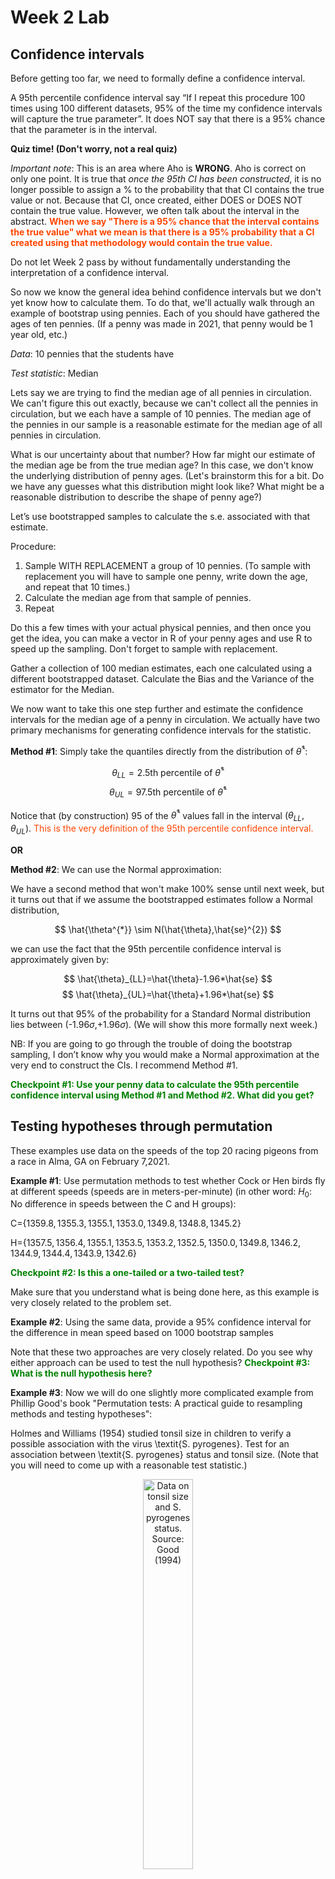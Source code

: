 Week 2 Lab
=============

Confidence intervals
-----------------------

Before getting too far, we need to formally define a confidence interval. 

A 95th percentile confidence interval say “If I repeat this procedure 100 times using 100 different datasets, 95% of the time my confidence intervals will capture the true parameter”. It does NOT say that there is a 95% chance that the parameter is in the interval.

**Quiz time! (Don't worry, not a real quiz)**

*Important note*: This is an area where Aho is **WRONG**. Aho is correct on only one point. It is true that *once the 95th CI has been constructed*, it is no longer possible to assign a $\%$ to the probability that that CI contains the true value or not. Because that CI, once created, either DOES or DOES NOT contain the true value. However, we often talk about the interval in the abstract. **<span style="color: orangered;">When we say "There is a 95$\%$ chance that the interval contains the true value" what we mean is that there is a 95$\%$ probability that a CI created using that methodology would contain the true value.</span>**

Do not let Week 2 pass by without fundamentally understanding the interpretation of a confidence interval. 

So now we know the general idea behind confidence intervals but we don't yet know how to calculate them. To do that, we'll actually walk through an example of bootstrap using pennies. Each of you should have gathered the ages of ten pennies. (If a penny was made in 2021, that penny would be 1 year old, etc.)

*Data*: 10 pennies that the students have

*Test statistic*: Median

Lets say we are trying to find the median age of all pennies in circulation. We can't figure this out exactly, because we can't collect all the pennies in circulation, but we each have a sample of 10 pennies. The median age of the pennies in our sample is a reasonable estimate for the median age of all pennies in circulation. 

What is our uncertainty about that number? How far might our estimate of the median age be from the true median age? In this case, we don't know the underlying distribution of penny ages. (Let's brainstorm this for a bit. Do we have any guesses what this distribution might look like? What might be a reasonable distribution to describe the shape of penny age?) 

Let’s use bootstrapped samples to calculate the s.e. associated with that estimate.

Procedure: 
1. Sample WITH REPLACEMENT a group of 10 pennies. (To sample with replacement you will have to sample one penny, write down the age, and repeat that 10 times.)
2. Calculate the median age from that sample of pennies.
3. Repeat

Do this a few times with your actual physical pennies, and then once you get the idea, you can make a vector in R of your penny ages and use R to speed up the sampling. Don't forget to sample with replacement.

Gather a collection of 100 median estimates, each one calculated using a different bootstrapped dataset. Calculate the Bias and the Variance of the estimator for the Median.

We now want to take this one step further and estimate the confidence intervals for the median age of a penny in circulation. We actually have two primary mechanisms for generating confidence intervals for the statistic.

**Method #1**: Simply take the quantiles directly from the distribution of $\hat{\theta}^{*}$:

$$
\theta_{LL} = \mbox{2.5th percentile of } \hat{\theta}^{*}
$$
$$
\theta_{UL} = \mbox{97.5th percentile of } \hat{\theta}^{*}
$$

Notice that (by construction) 95$%$ of the $\hat{\theta}^{*}$ values fall in the interval $(\theta_{LL},\theta_{UL})$. <span style="color: orangered;">This is the very definition of the 95th percentile confidence interval.</span>

**OR** 

**Method #2**: We can use the Normal approximation:

We have a second method that won't make 100\% sense until next week, but it turns out that if we assume the bootstrapped estimates follow a Normal distribution, 

$$
\hat{\theta^{*}} \sim N(\hat{\theta},\hat{se}^{2})
$$

we can use the fact that the 95th percentile confidence interval is approximately given by:

$$
\hat{\theta}_{LL}=\hat{\theta}-1.96*\hat{se}
$$
$$
\hat{\theta}_{UL}=\hat{\theta}+1.96*\hat{se}
$$

It turns out that 95$\%$ of the probability for a Standard Normal distribution lies between (-1.96$\sigma$,+1.96$\sigma$). (We will show this more formally next week.) 

NB: If you are going to go through the trouble of doing the bootstrap sampling, I don’t know why you would make a Normal approximation at the very end to construct the CIs. I recommend Method #1.

**<span style="color: green;">Checkpoint #1: Use your penny data to calculate the 95th percentile confidence interval using Method #1 and Method #2. What did you get?</span>**

Testing hypotheses through permutation
------------------------------------

These examples use data on the speeds of the top 20 racing pigeons from a race in Alma, GA on February 7,2021. 

**Example #1**: Use permutation methods to test whether Cock or Hen birds fly at different speeds (speeds are in meters-per-minute) (in other word: $H_{0}$: No difference in speeds between the C and H groups):

C=$\{1359.8,1355.3,1355.1,1353.0,1349.8,1348.8,1345.2\}$

H=$\{1357.5,1356.4,1355.1,1353.5,1353.2,1352.5,1350.0,1349.8,1346.2,1344.9,1344.4,1343.9,1342.6\}$

**<span style="color: green;">Checkpoint #2: Is this a one-tailed or a two-tailed test?</span>**

Make sure that you understand what is being done here, as this example is very closely related to the problem set.


**Example #2**: Using the same data, provide a 95% confidence interval for the difference in mean speed based on 1000 bootstrap samples

Note that these two approaches are very closely related. Do you see why either approach can be used to test the null hypothesis? **<span style="color: green;">Checkpoint #3: What is the null hypothesis here?</span>**

**Example #3**: Now we will do one slightly more complicated example from Phillip Good's book "Permutation tests: A practical guide to resampling methods and testing hypotheses":

Holmes and Williams (1954) studied tonsil size in children to verify a possible association with the virus \textit{S. pyrogenes}. Test for an association between \textit{S. pyrogenes} status and tonsil size. (Note that you will need to come up with a reasonable test statistic.)

<div class="figure" style="text-align: center">
<img src="Table2categories.png" alt="Data on tonsil size and S. pyrogenes status. Source: Good (1994)" width="40%" />
<p class="caption">(\#fig:unnamed-chunk-1)Data on tonsil size and S. pyrogenes status. Source: Good (1994)</p>
</div>

Now lets consider the full dataset, where tonsil size is divided into three categories. How would we do the test now? **<span style="color: green;">Checkpoint #4: What is the new test statistic? (There are many options.)</span>** What 'labels' do you permute?

<div class="figure" style="text-align: center">
<img src="Table3categories.png" alt="Fill dataset on tonsil size and S. pyrogenes status. Source: Good (1994)" width="50%" />
<p class="caption">(\#fig:unnamed-chunk-2)Fill dataset on tonsil size and S. pyrogenes status. Source: Good (1994)</p>
</div>

Basics of bootstrap and jackknife
------------------------------------

To get started with bootstrap and jackknife techniques, we start by working through a very simple example. First we simulate some data


```r
x<-seq(0,9,by=1)
```

This will constutute our "data". Let's print the result of sampling with replacement to get a sense for it...


```r
table(sample(x,size=length(x),replace=T))
```

```
## 
## 0 1 2 4 6 7 8 
## 1 2 1 2 1 1 2
```

Now we will write a little script to take bootstrap samples and calculate the means of each of these bootstrap samples


```r
xmeans<-vector(length=1000)
for (i in 1:1000)
  {
  xmeans[i]<-mean(sample(x,replace=T))
  }
```

The actual number of bootstrapped samples is arbitrary *at this point* but there are ways of characterizing the precision of the bootstrap (jackknife-after-bootstrap) which might inform the number of bootstrap samples needed. *In practice*, people tend to pick some arbitrary but large number of bootstrap samples because computers are so fast that it is often easy to draw far more samples than are actually needed. When calculation of the statistic is slow (as might be the case if you are using the samples to construct a phylogeny, for example), then you would need to be more concerned with the number of bootstrap samples. 

First, lets just look at a histogram of the bootstrapped means and plot the actual sample mean on the histogram for comparison



```r
hist(xmeans,breaks=30,col="pink")
abline(v=mean(x),lwd=2)
```

<img src="Week-2-lab_files/figure-html/unnamed-chunk-6-1.png" width="672" />

Calculating bias and standard error
-----------------------------------

From these we can calculate the bias and standard deviation for the mean (which is the "statistic"):

$$
\widehat{Bias_{boot}} = \left(\frac{1}{k}\sum^{k}_{i=1}\theta^{*}_{i}\right)-\hat{\theta}
$$


```r
bias.boot<-mean(xmeans)-mean(x)
bias.boot
```

```
## [1] 0.0352
```

```r
hist(xmeans,breaks=30,col="pink")
abline(v=mean(x),lwd=5,col="black")
abline(v=mean(xmeans),lwd=2,col="yellow")
```

<img src="Week-2-lab_files/figure-html/unnamed-chunk-7-1.png" width="672" />

$$
\widehat{s.e._{boot}} = \sqrt{\frac{1}{k-1}\sum^{k}_{i=1}(\theta^{*}_{i}-\bar{\theta^{*}})^{2}}
$$


```r
se.boot<-sd(xmeans)
```

We can find the confidence intervals in two ways:

Method #1: Assume the bootstrap statistics are normally distributed


```r
LL.boot<-mean(xmeans)-1.96*se.boot #where did 1.96 come from?
UL.boot<-mean(xmeans)+1.96*se.boot
LL.boot
```

```
## [1] 2.731672
```

```r
UL.boot
```

```
## [1] 6.338728
```

Method #2: Simply take the quantiles of the bootstrap statistics


```r
quantile(xmeans,c(0.025,0.975))
```

```
##  2.5% 97.5% 
##   2.7   6.3
```

Let's compare this to what we would have gotten if we had used normal distribution theory. First we have to calculate the standard error:


```r
se.normal<-sqrt(var(x)/length(x))
LL.normal<-mean(x)-qt(0.975,length(x)-1)*se.normal
UL.normal<-mean(x)+qt(0.975,length(x)-1)*se.normal
LL.normal
```

```
## [1] 2.334149
```

```r
UL.normal
```

```
## [1] 6.665851
```

In this case, the confidence intervals we got from the normal distribution theory are too wide.

**<span style="color: green;">Checkpoint #6: Does it make sense why the normal distribution theory intervals are too wide?</span>** Because the original were were uniformly distributed, the data has higher variance than would be expected and therefore the standard error is higher than would be expected.

There are two packages that provide functions for bootstrapping, 'boot' and 'boostrap'. We will start by using the 'bootstrap' package, which was originally designed for Efron and Tibshirani's monograph on the bootstrap. 

To test the main functionality of the 'bootstrap' package, we will use the data we already have. The 'bootstrap' function requires the input of a user-defined function to calculate the statistic of interest. Here I will write a function that calculates the mean of the input values.


```r
library(bootstrap)
theta<-function(x)
  {
    mean(x)
  }
results<-bootstrap(x=x,nboot=1000,theta=theta)
results
```

```
## $thetastar
##    [1] 4.7 4.3 4.9 5.4 5.2 5.3 4.7 3.6 4.5 4.1 3.8 4.8 4.9 2.8 4.0 4.1 4.3 2.9
##   [19] 4.1 5.5 5.5 3.6 5.1 4.8 3.6 4.1 4.0 4.0 3.6 5.0 5.2 5.4 5.0 2.7 4.4 4.1
##   [37] 3.7 4.5 4.7 5.1 5.3 3.3 3.7 4.5 4.2 5.4 5.1 5.0 4.9 4.6 5.3 5.5 3.7 5.6
##   [55] 4.1 4.5 4.7 3.9 4.1 4.2 5.2 4.5 5.2 4.8 5.2 4.7 4.7 3.7 5.5 5.2 4.3 4.9
##   [73] 2.8 4.1 3.3 4.2 3.7 3.4 4.7 5.1 5.5 3.4 5.1 4.3 3.2 4.0 3.4 3.8 3.4 4.3
##   [91] 4.0 5.7 3.9 4.6 4.9 4.1 3.0 4.5 3.8 5.6 3.8 4.5 4.1 4.1 3.8 5.0 4.0 5.1
##  [109] 5.1 4.6 4.3 4.4 5.6 4.8 4.0 3.8 3.7 3.7 6.5 4.7 6.0 4.5 4.6 3.8 3.7 5.5
##  [127] 4.5 5.7 3.1 3.6 5.0 5.5 3.7 4.2 4.3 5.2 5.1 3.9 5.0 6.1 4.3 3.9 4.8 5.4
##  [145] 4.8 4.3 4.5 5.7 5.3 4.8 4.4 5.6 3.9 3.0 4.7 5.1 5.6 2.2 5.1 5.5 5.4 6.0
##  [163] 5.2 4.2 5.3 3.7 4.7 3.7 4.8 4.3 5.2 4.5 5.8 3.9 6.8 5.2 3.7 3.0 4.3 3.1
##  [181] 3.4 4.3 4.2 6.0 4.8 2.6 4.6 4.8 5.8 6.1 4.3 4.5 4.1 5.0 5.5 4.2 4.5 5.7
##  [199] 5.6 3.4 4.1 4.2 5.1 4.0 2.7 4.7 4.6 3.9 4.6 3.6 3.9 5.8 5.3 4.7 3.6 5.7
##  [217] 3.7 3.5 3.9 6.5 4.4 3.7 4.6 4.8 4.1 5.5 4.0 4.0 4.2 4.8 5.8 4.3 5.0 4.3
##  [235] 5.0 4.2 4.0 2.5 4.3 3.9 4.1 5.0 3.6 2.7 4.1 5.0 4.6 5.2 3.6 5.5 4.2 3.8
##  [253] 5.3 5.7 3.9 4.8 4.9 5.6 4.6 4.4 4.4 3.2 4.5 4.7 3.7 6.8 5.3 4.2 4.5 3.9
##  [271] 4.9 4.5 5.7 3.6 4.5 3.9 5.2 4.6 4.9 5.9 5.0 3.8 2.5 5.1 5.2 4.8 6.9 4.3
##  [289] 4.0 5.3 5.4 4.1 3.9 3.5 3.9 3.6 4.1 5.9 4.8 3.6 4.7 4.4 5.8 6.0 5.6 3.1
##  [307] 2.9 4.6 2.7 5.7 4.4 4.2 3.9 6.7 4.6 2.9 3.8 4.6 4.5 5.3 5.1 2.4 5.4 5.1
##  [325] 4.0 5.4 5.4 4.3 4.2 4.7 3.6 4.3 4.7 5.1 4.6 4.0 4.4 4.1 3.8 4.0 5.2 6.5
##  [343] 4.0 4.7 5.3 5.8 3.8 4.4 4.9 3.8 4.1 4.3 5.3 4.7 4.4 3.8 5.8 4.9 3.1 4.3
##  [361] 4.4 6.9 4.8 4.0 3.5 4.9 4.8 4.7 5.2 3.9 3.4 4.5 3.9 4.4 4.5 4.5 3.7 2.6
##  [379] 4.2 3.2 3.5 6.3 4.7 6.4 3.5 4.8 6.0 3.3 4.0 5.4 5.1 3.9 4.4 2.3 4.2 5.2
##  [397] 4.4 5.2 5.8 5.0 7.1 4.9 4.6 5.2 3.6 5.0 6.1 4.0 4.7 5.7 4.7 4.7 4.8 4.9
##  [415] 3.9 3.5 6.0 3.6 5.5 4.7 3.2 3.6 4.9 4.1 5.8 3.3 3.2 3.9 4.6 5.1 6.9 4.6
##  [433] 4.0 4.6 5.1 4.8 4.0 4.6 4.1 3.7 4.4 5.7 5.0 4.0 3.3 4.1 3.1 5.2 3.8 3.7
##  [451] 4.9 5.5 5.3 4.1 4.1 3.9 4.7 4.8 4.5 4.8 5.1 4.9 6.8 5.0 5.1 3.6 3.2 3.9
##  [469] 4.0 4.2 5.2 4.9 3.8 4.5 4.7 4.5 4.7 5.3 3.7 4.5 4.3 3.9 3.3 6.0 2.5 5.7
##  [487] 5.1 4.4 5.0 4.7 5.0 4.2 4.6 4.6 2.9 2.3 3.3 5.1 5.0 3.1 3.5 5.0 6.2 4.4
##  [505] 5.6 5.4 4.2 3.5 4.7 3.4 5.3 5.5 5.0 5.6 4.5 5.5 3.5 4.6 6.1 4.4 6.1 5.8
##  [523] 4.0 3.9 3.7 5.1 3.2 6.7 4.9 5.2 4.9 4.3 4.7 4.1 2.6 4.7 3.2 4.3 4.6 4.9
##  [541] 3.6 4.7 5.1 4.0 4.7 4.6 5.4 5.2 3.8 4.6 4.1 4.4 5.6 4.2 5.2 5.2 4.9 4.1
##  [559] 4.5 4.1 5.1 4.5 4.4 3.4 3.8 2.7 6.3 5.1 5.5 5.5 4.5 3.4 3.9 4.0 5.4 3.7
##  [577] 4.8 4.7 6.1 3.6 3.6 3.7 6.1 3.9 5.8 5.4 6.0 4.8 4.9 4.5 4.0 4.1 4.6 5.5
##  [595] 3.8 4.9 3.6 3.7 3.7 4.5 4.6 4.2 5.3 4.2 5.7 5.2 4.9 2.9 5.2 4.7 4.0 3.0
##  [613] 5.2 6.8 4.2 4.2 3.4 3.7 4.5 2.7 4.7 4.5 4.1 6.8 4.6 4.4 3.6 5.1 4.2 3.4
##  [631] 5.0 4.3 3.8 2.9 2.8 4.7 4.4 3.2 2.9 5.2 5.5 5.0 4.8 4.1 3.6 4.9 3.1 3.9
##  [649] 4.4 3.3 4.6 3.6 4.6 5.2 4.9 4.5 4.2 5.6 5.1 6.3 3.4 5.4 5.1 4.6 5.0 6.1
##  [667] 3.2 2.8 3.4 4.1 5.0 4.1 4.9 4.0 5.4 4.2 4.8 4.2 5.4 5.7 5.0 4.4 4.2 4.5
##  [685] 4.8 3.6 5.1 6.0 4.3 5.3 4.2 4.1 5.0 5.6 6.0 4.8 4.8 6.9 4.6 4.5 4.0 3.6
##  [703] 4.4 5.3 4.0 5.6 4.1 3.4 5.5 3.6 5.1 4.6 4.6 3.9 4.4 4.6 4.5 3.8 3.9 4.3
##  [721] 4.8 5.2 5.1 4.2 6.4 6.0 5.4 3.3 3.2 4.5 3.2 5.4 3.5 5.7 5.1 4.3 4.9 5.2
##  [739] 4.1 5.7 3.3 5.2 4.3 3.5 3.8 3.9 5.7 3.2 4.8 5.3 4.0 4.4 4.3 4.9 3.4 5.4
##  [757] 4.1 4.8 4.3 3.8 4.5 2.8 5.3 4.6 5.1 3.5 3.2 4.5 3.1 3.9 4.2 4.9 3.7 4.5
##  [775] 4.6 3.7 2.7 4.0 3.0 4.9 4.0 3.3 4.8 3.6 3.9 4.6 2.7 5.1 4.7 5.5 3.3 5.4
##  [793] 4.6 5.1 6.0 5.8 3.7 4.3 4.3 3.2 5.8 3.7 2.9 5.7 3.4 6.0 5.0 2.5 5.6 3.8
##  [811] 5.1 5.3 4.8 5.7 5.0 3.7 4.8 6.2 4.8 3.7 4.9 5.2 4.7 5.1 2.7 4.5 2.9 5.6
##  [829] 4.4 4.9 4.1 3.9 3.7 4.4 5.9 3.9 4.2 3.6 4.9 5.1 6.1 3.9 4.9 5.7 5.3 4.7
##  [847] 4.9 4.1 5.4 4.6 3.9 5.2 5.0 3.3 2.6 5.9 4.7 5.4 4.9 4.1 4.9 5.0 4.7 4.7
##  [865] 3.4 4.0 4.2 4.4 3.6 3.3 4.6 3.9 3.3 5.2 4.9 3.2 3.3 5.7 4.3 4.8 5.2 5.7
##  [883] 5.5 5.2 4.6 4.5 4.5 5.7 4.9 5.0 4.4 3.7 4.8 5.4 3.4 3.7 3.7 4.0 4.3 2.7
##  [901] 4.0 5.2 4.9 3.9 3.8 6.4 5.5 3.2 4.4 3.4 4.0 4.2 5.1 3.4 6.0 4.4 4.5 3.5
##  [919] 3.0 4.7 4.3 3.9 4.2 3.9 4.3 4.3 3.1 4.4 5.5 5.3 3.9 4.1 7.3 5.6 2.9 4.7
##  [937] 3.9 4.0 5.4 4.1 3.4 4.8 4.0 5.2 5.3 6.0 3.9 2.8 4.5 5.8 4.3 3.6 5.3 5.1
##  [955] 4.7 5.7 5.5 3.7 5.5 3.9 5.0 4.0 4.6 3.7 5.3 5.0 4.6 3.3 4.2 5.8 6.0 3.8
##  [973] 4.5 3.8 4.8 4.9 5.2 4.9 2.9 3.7 3.8 4.3 4.2 4.3 5.4 3.6 5.0 5.7 3.9 4.7
##  [991] 6.0 3.5 5.1 3.6 4.5 3.3 3.4 5.8 4.2 5.3
## 
## $func.thetastar
## NULL
## 
## $jack.boot.val
## NULL
## 
## $jack.boot.se
## NULL
## 
## $call
## bootstrap(x = x, nboot = 1000, theta = theta)
```

```r
quantile(results$thetastar,c(0.025,0.975))
```

```
##  2.5% 97.5% 
##   2.8   6.1
```

Notice that we get exactly what we got last time. This illustrates an important point, which is that the bootstrap functions are often no easier to use than something you could write yourself.

You can also define a function of the bootstrapped statistics (we have been calling this theta) to pull out immediately any summary statistics you are interested in from the bootstrapped thetas.

Here I will write a function that calculates the bias of my estimate of the mean (which is 4.5 [i.e. the mean of the number 0,1,2,3,4,5,6,7,8,9])


```r
bias<-function(x)
  {
  mean(x)-4.5
  }
results<-bootstrap(x=x,nboot=1000,theta=theta,func=bias)
results
```

```
## $thetastar
##    [1] 3.2 4.2 4.1 3.8 4.3 4.6 4.7 3.4 4.6 3.8 5.4 5.4 5.0 5.0 5.5 3.9 4.0 4.9
##   [19] 3.7 4.2 5.0 5.4 3.9 5.2 3.9 5.7 3.9 4.2 2.4 5.4 4.9 4.7 5.0 5.8 4.7 5.3
##   [37] 2.7 3.1 4.1 5.5 4.5 4.5 3.4 3.9 5.0 4.2 4.1 3.6 5.2 3.1 4.6 4.7 4.5 3.8
##   [55] 3.9 4.0 5.2 5.3 5.5 4.3 3.9 4.1 3.0 4.3 3.5 3.1 3.1 5.1 5.2 3.0 4.2 4.6
##   [73] 4.8 4.2 4.9 3.9 4.5 4.9 4.3 6.0 4.9 4.4 5.2 4.9 2.6 3.4 5.3 5.2 6.8 4.2
##   [91] 4.4 4.6 5.0 4.0 5.2 4.1 3.6 4.4 3.5 4.8 3.3 5.0 3.9 4.8 4.2 4.9 6.0 5.0
##  [109] 4.6 3.5 5.1 5.4 3.9 4.3 4.0 3.9 5.0 4.3 3.9 6.2 2.1 3.8 6.4 5.6 4.9 4.1
##  [127] 4.8 4.1 3.1 4.3 3.7 5.3 3.2 5.7 5.1 5.2 4.1 5.5 4.2 3.4 5.1 6.3 3.9 3.8
##  [145] 3.9 4.2 7.1 2.3 5.1 5.2 4.9 6.5 3.7 3.1 5.2 4.6 5.6 5.0 4.5 3.5 5.9 4.8
##  [163] 5.1 5.1 5.1 3.9 5.3 4.0 5.1 3.4 2.3 5.4 4.8 4.9 3.5 4.7 4.4 4.1 4.3 3.5
##  [181] 2.4 4.6 5.9 4.9 4.5 4.9 3.7 6.4 4.8 5.0 2.4 3.6 3.9 3.0 3.0 5.3 5.3 4.6
##  [199] 4.5 6.7 4.6 4.4 6.6 5.4 4.7 5.0 3.9 4.2 3.9 4.7 5.9 2.3 6.0 3.4 6.7 3.8
##  [217] 5.6 3.9 5.8 4.5 3.9 4.9 3.8 5.7 4.6 4.6 3.5 4.9 5.7 5.6 6.3 4.0 5.4 4.1
##  [235] 4.3 3.8 5.6 3.1 4.8 6.1 3.9 3.1 4.4 4.3 4.2 4.0 5.8 4.9 3.1 3.1 4.4 6.3
##  [253] 4.2 6.3 5.1 4.6 3.0 4.7 4.8 4.7 4.2 4.5 5.0 4.9 3.8 4.4 2.7 4.3 4.7 5.2
##  [271] 3.1 4.4 4.2 4.8 3.1 4.7 5.5 4.4 4.8 3.4 4.0 5.0 4.9 3.2 3.2 6.1 3.8 4.7
##  [289] 3.5 5.0 5.4 4.2 4.7 5.1 3.2 5.1 5.3 5.0 2.6 4.5 4.9 5.5 5.5 4.4 6.0 4.4
##  [307] 4.9 4.4 4.1 5.3 5.8 3.9 3.2 3.4 5.3 5.1 3.8 4.5 4.8 3.5 4.0 5.1 5.3 4.6
##  [325] 4.8 5.1 3.1 5.1 3.2 4.5 3.8 4.5 4.6 4.8 3.8 6.6 4.5 4.3 7.1 5.9 4.6 5.1
##  [343] 6.3 4.7 4.4 4.0 5.0 6.2 4.1 3.7 4.0 3.6 4.7 6.0 4.7 4.6 5.5 4.5 5.8 4.9
##  [361] 5.0 4.3 4.1 5.0 2.7 5.3 2.3 3.8 4.8 2.6 4.1 2.3 2.9 3.8 4.4 7.2 4.8 3.5
##  [379] 6.1 4.1 5.6 5.4 6.3 4.2 3.0 5.5 3.5 4.0 4.9 4.1 5.1 4.5 3.3 3.6 5.4 4.3
##  [397] 4.0 5.9 4.9 4.7 5.5 4.6 4.4 3.2 2.6 6.7 5.9 5.4 5.0 6.1 3.7 3.8 4.4 5.2
##  [415] 5.5 4.6 4.2 4.3 4.3 5.4 4.5 4.6 3.8 5.2 5.5 5.5 5.0 4.6 4.6 5.1 4.9 3.6
##  [433] 5.1 5.0 4.7 5.4 4.9 5.8 5.2 5.7 3.8 4.6 4.6 4.3 3.3 5.0 4.9 3.6 4.6 3.7
##  [451] 4.1 4.2 4.8 6.0 5.7 2.6 5.6 4.7 3.6 4.1 4.8 5.0 3.3 4.7 2.7 4.6 3.6 4.6
##  [469] 5.0 4.1 4.5 4.7 5.8 3.9 5.4 3.5 4.1 4.4 4.2 5.5 4.9 3.7 6.5 3.3 4.8 4.6
##  [487] 4.2 4.2 6.0 5.0 3.7 4.8 4.1 4.3 3.8 4.9 3.6 3.2 3.9 4.4 3.5 3.8 3.9 6.4
##  [505] 6.2 4.7 5.6 3.4 5.5 4.8 5.7 5.0 3.8 5.1 4.7 5.3 3.2 3.5 2.6 4.7 4.9 4.4
##  [523] 3.5 5.4 4.5 5.8 5.1 6.3 5.8 3.3 4.0 3.3 4.1 3.9 4.9 4.3 3.8 3.2 4.0 4.7
##  [541] 3.7 4.1 4.4 5.3 4.8 3.9 5.1 4.8 4.2 5.0 5.9 5.0 5.8 3.6 5.4 5.3 3.7 5.8
##  [559] 4.6 5.5 3.5 4.1 6.3 4.9 6.9 4.3 5.6 5.7 4.1 4.8 4.7 5.4 5.4 6.7 5.0 5.4
##  [577] 4.7 4.7 4.5 4.9 4.9 4.4 5.3 5.7 5.7 4.2 3.6 4.3 6.3 5.0 2.5 4.1 6.2 3.6
##  [595] 3.7 5.6 3.9 3.9 3.3 4.8 4.6 6.2 2.6 4.5 4.6 5.1 3.2 3.0 4.3 4.7 4.1 3.6
##  [613] 3.7 5.9 3.2 4.5 6.1 4.9 3.4 4.2 4.2 5.4 5.8 4.0 2.7 4.7 4.6 5.7 5.0 4.9
##  [631] 4.6 4.2 4.5 5.0 3.8 4.9 4.9 3.5 3.9 5.4 3.6 5.4 5.3 4.6 5.1 5.9 2.1 4.7
##  [649] 4.0 5.5 4.2 4.1 5.1 3.0 4.6 5.1 3.9 4.1 3.9 3.7 3.4 5.3 5.8 5.2 3.9 3.0
##  [667] 4.6 2.9 4.5 4.8 4.7 2.0 4.5 6.7 4.3 5.4 4.2 2.9 5.9 4.4 5.9 3.7 5.0 3.5
##  [685] 4.0 4.3 2.6 3.9 2.4 5.4 3.3 4.1 5.0 5.5 6.7 5.4 5.3 5.0 4.8 4.7 3.8 4.3
##  [703] 5.6 4.8 5.1 3.2 4.4 3.8 4.7 2.7 4.1 5.1 4.7 6.0 2.7 5.4 5.4 4.2 5.2 5.7
##  [721] 3.8 4.4 5.2 3.7 4.7 5.5 2.8 3.6 4.3 4.1 4.4 5.2 4.9 3.3 6.6 3.6 5.2 4.8
##  [739] 3.4 4.3 4.5 3.2 3.6 3.6 5.9 4.5 4.1 5.0 5.0 3.6 4.0 3.4 4.0 4.6 3.1 6.4
##  [757] 4.4 4.8 5.1 5.9 3.0 6.8 3.5 4.4 4.3 5.6 1.8 5.6 5.1 4.6 4.2 4.8 5.2 5.5
##  [775] 5.2 3.2 5.6 2.3 2.6 3.8 3.9 5.5 4.5 4.0 4.7 3.8 5.7 3.5 4.6 5.1 4.3 3.7
##  [793] 4.9 4.7 5.1 4.7 3.6 5.8 3.2 5.1 4.8 4.6 3.2 5.2 4.4 5.8 4.9 4.9 5.2 6.0
##  [811] 4.5 4.2 5.9 5.0 4.4 3.6 3.5 6.5 4.6 4.9 5.5 4.4 4.6 5.1 3.9 4.1 4.8 5.6
##  [829] 5.6 5.0 4.0 3.7 5.5 4.0 4.6 4.1 3.4 6.4 3.0 6.5 5.0 4.1 5.1 4.7 4.5 5.3
##  [847] 4.5 4.9 3.6 4.2 3.5 4.8 4.8 3.7 5.1 2.6 3.9 4.0 5.7 4.6 3.4 4.8 4.4 5.1
##  [865] 3.2 4.5 4.5 4.4 3.4 4.3 4.8 4.8 3.6 3.9 4.9 3.6 4.1 4.8 4.8 5.0 6.4 5.9
##  [883] 3.1 2.1 5.4 5.1 4.1 3.3 3.9 4.2 4.3 4.5 3.4 5.9 3.4 4.2 2.8 6.5 3.7 5.5
##  [901] 4.4 4.4 3.2 4.4 4.3 3.8 7.0 4.5 4.0 2.7 5.1 5.0 4.9 4.5 4.3 4.4 4.0 4.3
##  [919] 5.6 4.9 3.3 4.8 3.3 4.8 5.3 4.8 3.8 5.0 5.1 3.9 3.3 3.8 5.1 4.9 4.2 4.6
##  [937] 6.6 5.7 5.0 4.7 3.1 4.1 3.5 4.1 5.6 3.9 5.2 3.6 6.4 4.3 6.9 5.2 5.1 3.8
##  [955] 4.0 2.7 3.0 4.1 5.7 4.5 4.8 4.7 4.7 5.0 3.9 5.9 4.0 3.7 5.3 3.7 4.9 7.2
##  [973] 4.3 5.7 6.6 3.8 4.1 4.2 4.2 2.8 2.8 3.2 5.4 4.9 4.1 4.0 4.7 4.6 4.6 5.1
##  [991] 6.3 4.8 3.4 3.0 4.9 3.2 5.5 3.5 2.8 4.5
## 
## $func.thetastar
## [1] 0.0241
## 
## $jack.boot.val
##  [1]  0.64210526  0.42666667  0.29863014  0.23714286  0.08028571 -0.07134670
##  [7] -0.14327485 -0.27361111 -0.32080925 -0.53719512
## 
## $jack.boot.se
## [1] 1.050737
## 
## $call
## bootstrap(x = x, nboot = 1000, theta = theta, func = bias)
```

Compare this to 'bias.boot' (our result from above). Why might it not be the same? Try running the same section of code several times. See how the value of the bias ($func.thetastar) jumps around? We should not be surprised by this because we can look at the jackknife-after-bootstrap estimate of the standard error of the function (in this case, that function is the bias) and we can see that it is not so small that we wouldn't expect some variation in these values.

Remember, everything we have discussed today are estimates. The statistic as applied to your data will change with new data, as will the standard error, the confidence intervals - everything! All of these values have sampling distributions and are subject to change if you repeated the procedure with new data.

Note that we can calculate any function of $\theta^{*}$. A simple example would be the 72nd percentile:


```r
perc72<-function(x)
  {
  quantile(x,probs=c(0.72))
  }
results<-bootstrap(x=x,nboot=1000,theta=theta,func=perc72)
results
```

```
## $thetastar
##    [1] 3.9 4.2 3.6 4.4 4.0 4.1 4.3 4.4 3.2 4.2 5.5 4.3 3.6 4.3 4.7 5.9 5.2 4.6
##   [19] 3.8 4.3 2.7 5.0 5.9 5.8 5.8 4.4 3.1 5.7 3.8 3.8 4.4 5.2 3.3 4.5 3.1 3.8
##   [37] 4.4 5.2 5.2 2.9 5.1 3.6 4.2 4.2 2.9 5.2 3.8 4.4 4.6 4.9 5.0 6.8 5.1 5.5
##   [55] 5.5 5.2 3.9 5.9 4.5 5.1 3.7 4.9 5.8 2.1 2.6 3.6 3.3 4.1 5.8 3.5 3.8 4.1
##   [73] 5.8 3.6 3.4 4.6 5.6 5.1 5.2 4.3 3.9 5.3 4.4 4.0 3.3 4.0 4.7 4.0 4.1 4.9
##   [91] 4.3 4.1 5.1 4.9 4.7 5.1 4.6 4.2 5.5 3.7 3.8 3.7 4.9 5.0 5.4 4.9 4.3 4.1
##  [109] 4.9 4.2 5.3 4.8 3.1 4.4 5.4 3.5 6.3 3.0 4.0 3.4 4.9 4.0 4.4 5.3 4.9 4.5
##  [127] 3.7 5.3 4.5 3.9 3.8 3.6 4.4 5.0 5.5 4.0 4.8 4.2 4.1 5.0 4.7 4.1 3.9 4.8
##  [145] 3.9 5.2 4.3 5.1 3.6 5.9 4.1 3.6 4.3 2.9 4.5 6.5 5.0 4.0 3.5 4.3 5.3 3.2
##  [163] 2.6 3.4 3.8 4.5 4.8 4.7 5.6 5.0 4.3 5.5 4.5 5.1 5.7 4.3 3.6 2.3 5.5 3.7
##  [181] 5.2 6.3 5.5 4.5 4.4 5.8 5.0 4.1 4.6 5.9 5.7 4.7 5.0 5.5 3.8 4.2 3.7 5.1
##  [199] 5.1 2.4 5.2 5.5 4.1 4.5 4.4 4.3 4.8 3.5 4.5 4.8 4.7 4.5 5.3 4.3 4.6 5.8
##  [217] 4.6 4.6 3.8 3.9 5.0 4.7 3.5 3.7 5.3 5.6 5.1 5.4 3.7 4.5 2.3 5.2 4.9 4.8
##  [235] 4.9 5.1 4.1 5.4 4.0 4.1 3.6 5.0 5.3 4.4 4.6 4.5 5.3 3.9 4.2 5.0 5.4 3.3
##  [253] 3.5 4.7 4.0 3.8 5.5 5.9 5.2 4.0 5.6 4.6 4.6 4.3 5.1 4.1 4.5 3.2 5.1 5.7
##  [271] 4.7 2.9 4.5 4.4 4.2 4.6 3.5 5.0 5.1 3.2 3.8 5.0 5.7 2.8 3.6 3.8 6.4 5.5
##  [289] 5.8 6.7 3.9 3.5 3.4 3.9 3.8 5.8 4.3 2.7 4.2 4.4 6.6 4.1 6.6 4.5 4.2 5.6
##  [307] 5.7 5.1 4.9 4.1 3.6 2.8 5.8 5.5 4.3 6.4 5.2 5.2 2.9 6.1 4.5 4.3 3.1 4.2
##  [325] 3.3 4.9 4.2 4.3 5.3 5.0 4.6 5.3 5.1 2.8 3.5 4.1 2.8 5.2 3.8 3.6 3.5 5.7
##  [343] 3.4 5.3 3.0 4.0 4.6 3.9 5.9 4.5 3.9 5.0 2.9 3.5 4.2 2.8 3.4 6.7 5.4 3.7
##  [361] 4.1 3.0 4.1 5.2 4.7 5.0 4.8 5.9 3.7 4.3 5.1 4.5 4.2 4.2 5.1 3.9 5.5 3.8
##  [379] 5.0 5.0 5.3 4.4 4.1 4.6 2.0 6.9 6.0 4.3 4.1 4.6 3.5 4.4 3.6 4.1 5.5 5.1
##  [397] 4.7 4.4 5.8 4.1 4.6 4.9 4.6 5.9 4.4 4.3 3.8 5.1 5.3 4.4 3.9 3.7 5.2 3.8
##  [415] 3.7 4.6 4.1 3.0 3.7 4.6 5.4 4.2 3.4 5.3 4.9 4.9 5.1 2.6 6.1 4.1 3.7 4.0
##  [433] 4.5 8.0 4.9 4.9 3.9 4.2 4.6 4.7 4.2 2.6 4.3 4.2 4.2 5.5 5.4 4.0 3.2 4.8
##  [451] 5.0 3.1 4.1 5.7 4.5 4.4 4.1 2.6 4.2 4.9 4.2 3.5 3.6 3.1 4.9 2.6 3.5 5.4
##  [469] 4.0 5.4 5.0 4.3 5.8 4.8 4.5 5.2 3.4 4.6 3.6 4.9 3.8 4.5 4.7 5.5 5.1 2.4
##  [487] 6.4 3.6 2.9 4.7 4.1 3.8 4.7 3.6 5.6 4.5 3.7 4.4 4.6 5.0 4.7 5.2 4.4 4.3
##  [505] 6.2 4.3 3.9 3.8 4.6 3.7 3.1 5.7 4.3 5.1 4.4 5.4 4.5 4.3 4.7 5.1 4.1 3.7
##  [523] 4.9 4.8 4.4 5.1 4.5 4.3 5.2 6.0 4.6 5.4 4.9 3.8 2.9 4.6 4.5 4.2 3.9 3.5
##  [541] 3.4 4.2 3.2 5.8 4.3 4.2 4.1 3.4 2.6 3.2 5.3 3.7 5.1 4.7 3.5 4.2 4.5 4.7
##  [559] 4.1 5.5 4.4 4.7 5.5 5.4 5.6 3.7 3.5 3.8 3.9 5.3 4.7 4.6 4.2 3.5 4.5 4.5
##  [577] 3.9 6.3 4.5 5.7 6.0 3.9 4.0 5.3 4.8 4.0 3.8 4.1 4.8 5.1 5.4 5.1 3.8 2.7
##  [595] 3.9 5.5 4.2 3.9 5.6 4.7 3.8 4.7 4.8 5.1 5.5 4.6 6.0 2.4 5.6 3.6 4.2 4.6
##  [613] 5.9 4.2 3.9 5.5 3.4 5.2 4.2 5.3 4.0 4.1 5.5 4.5 4.6 3.7 4.9 5.0 4.9 4.0
##  [631] 4.0 3.6 4.1 5.3 5.9 4.3 3.3 2.9 5.6 4.8 4.4 3.5 5.6 3.8 4.2 3.9 4.2 3.6
##  [649] 3.8 4.4 4.4 5.7 3.4 4.7 4.5 4.1 4.0 4.2 5.8 3.6 4.5 4.4 4.9 4.9 6.7 4.6
##  [667] 3.9 3.7 4.4 4.8 3.3 4.3 4.4 5.2 3.5 5.1 4.7 4.6 3.0 4.7 5.1 6.1 3.3 3.5
##  [685] 4.0 3.2 4.5 3.6 3.1 3.9 3.9 5.7 5.1 4.7 4.6 5.6 4.7 5.4 4.0 3.4 4.5 5.0
##  [703] 5.1 5.5 4.5 5.0 5.9 3.3 5.8 3.7 3.3 4.4 6.5 3.9 5.2 3.9 4.4 5.4 4.4 4.3
##  [721] 4.5 5.1 4.1 4.5 5.5 3.1 5.1 4.6 5.9 5.0 4.4 5.5 4.4 3.7 3.3 3.2 4.6 5.0
##  [739] 5.1 4.7 2.9 5.4 4.0 4.7 3.5 5.6 4.4 4.6 5.2 3.1 3.9 5.3 3.5 2.6 4.8 4.9
##  [757] 4.2 4.8 4.2 4.5 5.7 2.5 5.4 5.4 3.8 3.3 3.3 3.9 5.3 3.5 1.4 4.3 5.0 4.6
##  [775] 4.1 5.4 5.5 4.5 3.7 4.5 3.9 2.3 5.2 4.5 4.7 5.9 4.1 5.0 4.5 4.6 4.3 5.7
##  [793] 5.9 3.9 4.5 4.0 4.1 3.7 3.7 4.0 4.5 4.7 4.8 4.2 4.4 4.6 4.3 4.3 5.3 4.2
##  [811] 5.1 5.2 4.4 5.0 2.9 5.4 3.9 5.2 4.7 4.5 5.0 4.4 3.8 3.8 4.9 4.3 3.4 4.6
##  [829] 4.1 5.4 4.0 4.1 3.4 4.5 4.0 3.0 5.6 4.4 3.8 4.9 4.6 5.3 4.3 5.6 4.9 4.4
##  [847] 4.9 3.9 5.5 4.4 5.3 6.1 5.2 3.8 4.3 3.4 2.1 4.0 3.1 2.6 3.5 2.1 4.8 3.8
##  [865] 5.3 4.9 3.5 4.6 2.5 4.3 3.7 4.7 4.2 3.5 4.7 4.5 5.2 3.5 5.2 5.7 4.9 4.8
##  [883] 4.7 4.7 4.5 3.8 4.6 3.4 3.1 2.2 5.6 5.6 4.0 5.5 2.9 5.5 5.7 2.7 3.9 5.3
##  [901] 2.8 5.5 4.5 4.1 5.3 4.6 5.6 5.0 5.6 5.6 4.7 3.3 5.4 5.1 5.9 4.4 2.9 5.3
##  [919] 4.9 6.1 5.2 4.3 4.6 3.3 2.6 4.3 4.1 3.5 4.2 3.5 5.6 3.6 4.8 4.1 3.9 4.8
##  [937] 4.7 4.7 3.8 4.3 4.0 2.5 3.8 5.9 3.6 4.9 4.4 5.5 2.0 4.2 3.9 4.1 6.5 4.8
##  [955] 4.4 5.4 4.0 5.6 4.1 5.1 3.9 3.4 4.4 3.8 4.6 4.3 4.3 6.0 3.8 5.0 4.7 4.4
##  [973] 3.5 5.0 5.3 4.0 6.4 3.8 4.6 2.9 3.9 4.0 6.6 4.4 3.2 4.1 4.0 2.5 4.7 3.4
##  [991] 4.2 5.5 3.7 4.1 3.4 5.0 3.8 3.3 5.0 4.1
## 
## $func.thetastar
## 72% 
##   5 
## 
## $jack.boot.val
##  [1] 5.4 5.3 5.3 5.2 5.1 5.0 4.8 4.6 4.6 4.5
## 
## $jack.boot.se
## [1] 0.946784
## 
## $call
## bootstrap(x = x, nboot = 1000, theta = theta, func = perc72)
```

On Tuesday we went over an example in which we bootstrapped the correlation coefficient between LSAT scores and GPA. To do that, we sampled pairs of (LSAT,GPA) data with replacement. Here is a little script that would do something like that using (X,Y) data that are independently drawn from the normal distribution


```r
xdata<-matrix(rnorm(30),ncol=2)
```

Everyone's data is going to be different. With such a small sample size, it would be easy to get a positive or negative correlation by random change, but on average across everyone's datasets, there should be zero correlation because the two columns are drawn independently.


```r
n<-15
theta<-function(x,xdata)
  {
  cor(xdata[x,1],xdata[x,2])
  }
results<-bootstrap(x=1:n,nboot=50,theta=theta,xdata=xdata) 
#NB: xdata is passed to the theta function, not needed for bootstrap function itself
```

Notice the parameters that get passed to the 'bootstrap' function are: (1) the indexes which will be sampled with replacement. This is different that the raw data but the end result is the same because both the indices and the raw data get passed to the function 'theta' (2) the number of bootrapped samples (in this case 50) (3) the function to calculate the statistic (4) the raw data.

Lets look at a histogram of the bootstrapped statistics $\theta^{*}$ and draw a vertical line for the statistic as applied to the original data.


```r
hist(results$thetastar,breaks=30,col="pink")
abline(v=cor(xdata[,1],xdata[,2]),lwd=2)
```

<img src="Week-2-lab_files/figure-html/unnamed-chunk-17-1.png" width="672" />

Parametric bootstrap
---------------------

Let's do one quick example of a parametric bootstrap. We haven't introduced distributions yet (except for the Gaussian, or Normal, distribution, which is the most familiar), so lets spend a few minutes exploring the Gamma distribution, just so we have it to work with for testing out parametric bootstrap. All we need to know is that the Gamma distribution is a continuous, non-negative distribution that takes two parameters, which we call "shape" and "rate". Lets plot a few examples just to see what a Gamma distribution looks like. (Note that the Gamma distribution can be parameterized by "shape" and "rate" OR by "shape" and "scale", where "scale" is just 1/"rate". R will allow you to use either (shape,rate) or (shape,scale) as long as you specify which you are providing.

<img src="Week-2-lab_files/figure-html/unnamed-chunk-18-1.png" width="672" />


Let's generate some fairly sparse data from a Gamma distribution


```r
original.data<-rgamma(10,3,5)
```

and calculate the skew of the data using the R function 'skewness' from the 'moments' package. 


```r
library(moments)
theta<-skewness(original.data)
head(theta)
```

```
## [1] 0.9605606
```

What is skew? Skew describes how assymetric a distribution is. A distribution with a positive skew is a distribution that is "slumped over" to the right, with a right tail that is longer than the left tail. Alternatively, a distribution with negative skew has a longer left tail. Here we are just using it for illustration, as a property of a distribution that you may want to estimate using your data.

Lets use 'fitdistr' to fit a gamma distribution to these data. This function is an extremely handy function that takes in your data, the name of the distribution you are fitting, and some starting values (for the estimation optimizer under the hood), and it will return the parameter values (and their standard errors). We will learn in a couple weeks how R is doing this, but for now we will just use it out of the box. (Because we generated the data, we happen to know that the data are gamma distributed. In general we wouldn't know that, and we will see in a second that our assumption about the shape of the data really does make a difference.)


```r
library(MASS)
fit<-fitdistr(original.data,dgamma,list(shape=1,rate=1))
```

```
## Warning in densfun(x, parm[1], parm[2], ...): NaNs produced
```

```r
# fit<-fitdistr(original.data,"gamma")
# The second version would also work.
fit
```

```
##      shape       rate   
##   2.2796436   3.7778163 
##  (0.9543275) (1.7683960)
```

Now lets sample with replacement from this new distribution and calculate the skewness at each step:


```r
results<-c()
for (i in 1:1000)
  {
  x.star<-rgamma(length(original.data),shape=fit$estimate[1],rate=fit$estimate[2])
  results<-c(results,skewness(x.star))
  }
head(results)
```

```
## [1]  0.6624708  0.7738608 -0.1198796  0.5162335  1.2254776  1.6977304
```

```r
hist(results,breaks=30,col="pink",ylim=c(0,1),freq=F)
```

<img src="Week-2-lab_files/figure-html/unnamed-chunk-22-1.png" width="672" />

Now we have the bootstrap distribution for skewness (the $\theta^{*}$ s), we can compare that to the equivalent non-parametric bootstrap:


```r
results2<-bootstrap(x=original.data,nboot=1000,theta=skewness)
results2
```

```
## $thetastar
##    [1]  0.084632875  0.823036489  0.315008292  0.703540349  0.341679699
##    [6]  0.932618391  1.517541566  1.342042594  0.971321968  0.575283201
##   [11]  1.228370714  1.520987817  1.406614668  0.086460299  1.140735682
##   [16]  0.837108926  0.162209598  0.832586867  0.618491190  0.088591359
##   [21]  0.696832591  1.059762109  0.567788782  0.908911003  1.674695756
##   [26]  0.106055515  1.419930401  1.233640141  1.815079233  0.089411232
##   [31]  0.818534833  0.506071289  0.530233574 -0.057632398  1.068758933
##   [36]  0.200585848  1.288586188  0.232971597  1.976000320  1.193298568
##   [41]  1.285490774  1.501249886  0.523604760  1.049479546  0.407289439
##   [46]  0.385253890  1.076850703  0.511341486  1.122190124  0.987215555
##   [51]  0.260112166  0.540994084  1.810726308  0.846720385  0.619462160
##   [56]  0.976321507  0.086460299  0.836921754  0.150286398  0.825065871
##   [61]  0.631065616  1.553093273  0.437580912  1.294689983  0.676969634
##   [66]  1.014968215  0.713487508  0.766811101  0.250335874  0.939919959
##   [71]  1.213628772  1.421322195  0.088601441  0.935134914  1.682506980
##   [76]  0.036411108  1.137465041  1.083081537  1.304605187  0.493020343
##   [81]  0.820430491  1.228666801  1.549518052  0.265810385  0.781942817
##   [86]  1.054815666  0.488370147 -0.034766039  0.953729239  0.788816039
##   [91]  0.982227002  0.207149680  0.426705846  0.345342503  0.894867616
##   [96]  1.401117327  0.622445404  0.233593053  1.108437143  1.244803026
##  [101]  1.953127196  0.560543887  0.763122189  0.764347345  1.030026300
##  [106]  0.175125367 -0.240870529  0.205282743  0.044063733  0.582965104
##  [111]  1.674703283  0.053603873  1.130218071  0.549205382  0.766661914
##  [116]  0.345034469  0.647153849  0.975738758  0.754611115  1.000312281
##  [121]  0.142168533  0.687160832  0.773936491  0.855511440  0.853860887
##  [126]  0.089046591  1.277069419  0.619610354  1.160244989  0.044241472
##  [131]  1.633150211  0.689547054 -0.913519774  1.364633696  0.556871141
##  [136]  0.377327201  0.751178561  0.510757194 -0.191211612  0.970280499
##  [141]  1.399725645  1.013833535  0.986439636  1.385623699 -0.126401987
##  [146]  0.890397468  0.474297416  0.453981218  1.392885184  1.633352078
##  [151]  0.208971658  0.490882107  0.161680686  1.120145938  0.768476015
##  [156]  0.433409718  0.230835154  1.312380052  2.075473321 -2.558479689
##  [161]  0.560072377  0.355923459  0.660500173  1.908984907  0.670035201
##  [166]  1.226928940 -0.298660126  0.855956669  0.221209943  1.270523180
##  [171]  0.996313210  0.526374523  0.563107424  1.684598917  0.959648384
##  [176]  0.584532212  0.573245870  1.008058814  0.349202626  1.392169334
##  [181]  0.516987215 -0.447338437  1.430330049  0.954163494  1.203703341
##  [186]  0.447119664  0.982331052  1.482561024  0.868105199  0.074819688
##  [191]  0.542223816 -1.559995139  1.953936582  1.199585743  1.234484959
##  [196] -0.160293752  0.451028230  0.537368274  1.651932132  1.192039223
##  [201]  0.085207567  1.273189857  1.211476219  1.046965244  0.324493710
##  [206]  0.986038619 -0.206279989  0.414870963  0.769839439  0.571421699
##  [211]  0.700902849  0.406018296  1.604217761  0.555538654  0.437488725
##  [216]  0.345381248  0.799001581  0.112399347 -0.080096340  1.564155321
##  [221]  1.081094158  0.716553073  1.315585699  2.070369106  0.824562428
##  [226]  0.826742015  0.573363390  0.470419470 -0.205319427 -0.144033166
##  [231]  0.171494094  0.193565947  1.222422809  1.210398760  0.773973580
##  [236]  0.736744265  0.389112559  1.563570518  0.774721067  0.104896309
##  [241]  0.883379019  0.508803432  1.222466252  0.107398157  1.937378559
##  [246]  0.284561910  0.151358879 -0.179025477  0.468680801  0.863051160
##  [251]  0.931209924  0.139469665  1.043285490  0.512451433  0.731277456
##  [256]  0.238186347  0.534366403  0.133095290  0.466836089  0.759908299
##  [261]  0.696102056  1.976263307  1.404250446  1.002613530  0.176824913
##  [266]  1.374064602  0.170546439  0.289856772 -0.074396252  1.944035591
##  [271]  1.673793212  0.976314925  0.550953203  0.685731517  1.386654591
##  [276]  0.893800905  0.171893004  0.206969024  0.866411298  0.662499803
##  [281]  1.669221382  1.175584444  2.255545812  0.620069397  1.247087310
##  [286]  1.540537269  1.137023274 -0.117924616  1.157983312  1.023638597
##  [291]  0.387516434  1.511712565  1.302515432  0.699660171  1.112070415
##  [296]  0.949123677  0.245559453  1.113205908  0.659426930  0.727633050
##  [301]  0.422362408  0.833130136  0.873934392  0.452040272  0.859143236
##  [306]  0.767628604  0.783649381  1.039208457  0.100719595  0.590130237
##  [311]  0.397335721 -0.138178545  1.397012664  0.169462889  0.153971877
##  [316]  1.673172535  0.524857851  0.655817929  0.486792208  1.001043689
##  [321]  1.397797937  0.300243244  0.484942041  0.605578565  1.433407877
##  [326]  0.388401111 -0.403062502 -0.455510133  0.956814005  1.601902688
##  [331]  0.892594221 -0.142703623  0.326629866  0.919548562 -0.055926834
##  [336] -0.041090309 -0.454537437  0.611058592  0.747091305  0.759365222
##  [341]  1.369799050  0.874335341  0.819222804  1.050365243  0.957578172
##  [346]  0.884367528  0.192117600  0.220492215  0.616709181  0.150578424
##  [351]  0.942154354  0.418622680  0.894366977 -0.233129788  0.501377352
##  [356]  0.762567066  0.194876674  0.607404261  0.492291975  0.651783489
##  [361] -0.519882026  1.925196550  0.888491550  0.616577023  1.030026300
##  [366]  1.085950677  0.394955513  0.264560374  0.857401992  0.644060304
##  [371]  1.131227283  0.836561258  1.441484579  1.143895098  0.032349750
##  [376] -0.189491873  1.126928098  1.275208334  1.542454869  0.493430494
##  [381]  0.500732317  1.068832376  0.522696452  0.667592165  1.344154132
##  [386] -0.176938652 -0.098260487  0.598655968  0.589091869  0.119877943
##  [391]  0.416910767 -0.097224089  0.622182407  1.021053072  0.573497602
##  [396]  0.613017674  0.896654123  0.381019202  1.166069326  1.398577775
##  [401]  0.848758519 -0.832411528 -0.231020204  1.052010087  0.489069420
##  [406]  1.033071822  0.255614318  1.065952726 -0.466410911  0.576890535
##  [411]  0.564455321  0.806771951  1.601345439  1.031738827  1.178005515
##  [416]  0.391649117  0.183876638  0.097781384  1.268236755  0.995146546
##  [421]  0.149529182  0.175977809  1.312955205  0.482555547  0.631440154
##  [426]  0.383694827  0.937093591  0.817972786 -0.072033971 -0.466558292
##  [431]  1.329675486 -0.986297533  0.442587912 -0.168356122  0.359439927
##  [436]  0.376239543  1.525914254 -0.169935157  0.492166204  1.635104903
##  [441]  1.423263521  0.473249887  0.742763583  0.537273789  0.365250350
##  [446]  0.770076013  1.076716529  0.967723064  0.819145652  0.850240330
##  [451]  1.060597115  0.785538389  0.574087924  0.512318031  0.407449964
##  [456]  0.654064914  1.033841751 -1.055859496  0.558588722  0.453859805
##  [461]  1.639184213  0.843939771  0.723006172  0.213432362  1.852209111
##  [466]  1.618672669  0.970900499  1.128814408  1.289232380  0.233114239
##  [471] -0.062659644  1.092821950  0.641740911  1.302229435  0.553746253
##  [476]  0.207537852  1.030264947 -0.033125498  0.598039574  0.334158667
##  [481]  0.119774586 -0.072370943  1.345282662  1.124478267  1.953842152
##  [486]  1.264123253  0.199171674  0.458961830  0.542820176  1.245474963
##  [491]  0.442095562  0.590843867  0.851826544  0.563719487 -0.325240987
##  [496]  0.282375208  0.794620398  1.394938509 -0.169861822  1.035706759
##  [501]  0.332030257  0.448262157 -0.436152559  1.147397042 -0.154993918
##  [506] -0.527197872  0.301580083  0.555641174  0.971181418  0.143486621
##  [511]  1.352837585  1.187143697  0.509525467  0.676126113  1.359969388
##  [516]  0.886908347  1.172584903  1.686444917  0.942825447  1.631277599
##  [521]  0.187707445  1.018485797  0.269089654  1.008006757  0.479367384
##  [526]  0.407726406  1.371574711  0.337276770  0.490856796 -0.171882410
##  [531]  0.993006222  0.640913096  0.191575844  0.341874141  0.015146731
##  [536] -0.043975532  1.047471682  1.232558123  0.888225720  0.243745742
##  [541]  1.300935685  0.382343030  0.919337144  0.036629075  0.186086862
##  [546]  1.486872204  1.142035650  0.575876787  0.383499035  0.269397083
##  [551]  0.501361433  1.676183322  0.389783269  0.176551398  0.216667048
##  [556]  0.269357059  1.698034693  0.441139923  0.170528380  0.688370792
##  [561]  0.635674552  0.154172989  0.026695591  0.214479227  1.140867552
##  [566]  0.959022837  0.712700871  0.180773297  0.673459579  0.710826668
##  [571] -0.217902842  0.280198134 -0.084972113  1.036235592  0.963076571
##  [576]  0.475584683  0.601758611  1.144219131  1.598151061  0.730816268
##  [581]  0.518212472  1.553403762  0.563431693  0.715447329  1.803333862
##  [586]  1.031005238  0.874623319  1.059598921  0.216167264  0.032892282
##  [591] -0.185765949 -0.056578576 -0.231741277  0.716897054  1.313846426
##  [596]  0.500390309  1.790773345  0.355123624  0.476135928  0.942378685
##  [601]  1.019911711  1.621508998  0.644533248  0.150547774  1.130560051
##  [606]  0.461811098  0.615982716 -0.153552270  1.031870775  0.063659979
##  [611]  1.236523244  0.137155068  0.035667601  0.341166389  0.617813105
##  [616]  0.834382224  0.539082651  0.765308454  1.678950334  1.456562767
##  [621]  0.723671095  0.723217775 -0.232064600  0.395309236  0.270365052
##  [626]  0.031442047  0.500323142  0.507389652 -0.013464710  1.075297647
##  [631]  0.514054895  0.883379019  1.039842492  0.889345832  0.746858079
##  [636]  0.732043989  0.669552808  1.065314867  0.415872793  1.059182104
##  [641]  0.995317277  1.287001268  0.931468543  1.620620751  0.642759410
##  [646]  0.714292279  0.769175404  0.682580847  0.434668753  1.266850579
##  [651]  1.225319799  0.501208534  0.418930747  0.694877789  0.024485856
##  [656]  0.580480301  1.144360609  0.375553752  1.254715498  0.133037512
##  [661]  1.109199051  1.310637761  0.736669925  0.529803627  1.056909117
##  [666]  1.232147363  1.038117599  0.416232357  0.866133212 -0.130604598
##  [671]  0.689163798 -0.106461699  1.195998704  0.431518797  0.086444167
##  [676]  0.393823777  0.504936904  1.033234391  1.902056361  0.410745417
##  [681]  0.511890786  0.875623326  0.839804891  0.524063350  0.336031502
##  [686] -0.107153509  0.475130748  1.326595355  0.692644142  0.744829340
##  [691]  0.827891199  0.142708830  1.784887910  0.265858590  0.635600297
##  [696]  1.032052788  0.913564082  0.699660836  0.589940308  0.935004760
##  [701]  0.487771021  0.958882880  0.251884441  0.424854498  0.435292722
##  [706]  0.221777684  1.109065488  0.636569721  2.628470916  1.042585646
##  [711]  0.949389730  1.305637839  1.417607485 -0.233500140  0.673564495
##  [716]  0.175744896  0.107816006  0.054182346  0.913766962  1.295794180
##  [721]  0.500009849  2.327404720  0.748294495  0.763454335  0.200833746
##  [726]  0.833906791  1.674535453  0.850624965  0.568959865  1.943494815
##  [731]  0.276461319  0.301713426  1.137023274  0.198364080  0.817003702
##  [736]  0.443023619  0.604371468 -0.090158881  1.293768024  0.752453738
##  [741]  0.735871481  0.585734037  1.882001171  0.238935319  1.295794180
##  [746]  0.542635442  0.695124056  0.764042420  1.032716577  0.930066474
##  [751]  0.592541894  1.062025313  1.543787121  0.909719801  0.498053889
##  [756]  0.990019824 -0.056708120  0.584532212  0.040931936 -0.132035541
##  [761]  0.524689522  0.597362502  0.169062354  0.731893733  0.832064112
##  [766]  1.713735420  1.491150899  0.213669848 -0.149690841  1.221515290
##  [771]  0.649665799  0.609451572 -0.120316482  1.132134192 -0.130388565
##  [776]  0.992872913  0.799283944  1.536320890  1.187745244 -0.173679416
##  [781]  0.934233420  0.357879909  0.553848380  1.017152242  0.753287071
##  [786]  0.621592132  1.322832007  0.502652699  1.144219131  0.314053003
##  [791]  0.444091735  1.101956064  0.197995865  1.802290718  0.382343030
##  [796]  0.749078430  0.134592698  1.177353769  0.223438972  0.488527398
##  [801]  0.068243534 -0.846967814  0.771053710 -0.604011305  0.162838713
##  [806]  1.085950677  0.740218833  1.116440040  0.588026212  0.053721198
##  [811]  0.147112054  0.860349419 -0.937349041  0.217950399  0.881780848
##  [816]  0.380386172  1.251747875  0.535070027 -0.147776888 -0.043578672
##  [821]  0.774361252 -0.460012433  1.502215586  1.224072842  0.729696642
##  [826]  1.536666971  0.932221842  0.143261034  0.410184308 -0.553051681
##  [831] -0.447690570  0.886987050  0.593798068  0.799283944  0.475380568
##  [836]  0.068347672  1.372984406  1.033173897  0.303572465  0.107816006
##  [841]  0.354847869  0.896014047  0.632656681  0.292346131  0.780829379
##  [846]  1.304240407  0.543243794 -0.856300196  1.593035163  0.792872276
##  [851] -0.080017719  0.553586202  0.205086030  0.936712299  0.617112979
##  [856]  0.937216190  0.150179250  0.326312610  1.140742155 -0.462436807
##  [861]  0.873896792  1.701183077  0.984467978  0.736622703  2.077859023
##  [866]  0.828405554  0.120467007  0.867906499  1.657001165  0.266748394
##  [871]  0.556377950 -0.246467598  0.671006387  0.519402311  0.690121854
##  [876]  0.899153914  0.828184211  0.183876638  0.849108062 -0.259605487
##  [881]  0.122115632  0.629804757  1.026231807  0.764470000  0.718817099
##  [886]  0.748441475  1.133949232  1.247260041  0.912496267  0.832344648
##  [891]  1.189029104  1.658036997  0.829912847  0.128523957  0.647153849
##  [896]  0.912483724  0.833407309 -0.926617223  0.743679433  0.478923737
##  [901]  0.746670880  1.160198620  0.529550465  0.630490343  0.705987959
##  [906] -0.387209721  1.557147120 -0.145849312  0.871714729  1.854915186
##  [911]  0.797316183  0.661019179  0.672934026  0.975434893  0.148498534
##  [916]  1.215277734  0.219514142  1.055675005  0.211166745  1.168481558
##  [921]  1.032320924  0.277898995  0.401732732  0.752579163  0.685321280
##  [926]  0.820430491  0.669000644  0.932395392  0.753185279  1.033873228
##  [931]  1.330945883  0.335857272  1.031870775  0.587033231  0.892338958
##  [936]  0.506624821  0.579217100 -0.212392753  0.052820555 -0.238740585
##  [941]  1.624942573  0.291684101  0.722041349  0.671103775  0.766327221
##  [946]  1.290153532  0.973359544  1.210450154 -0.275564168 -0.286507684
##  [951]  1.715827406 -0.047833262  0.309200731  0.173972080  1.694352867
##  [956]  0.006296831 -0.467597781  0.506174202  0.686989165  0.669213752
##  [961]  0.356303183  0.487657018  0.833807401  0.786387783  0.185439688
##  [966] -0.008334546  0.592379503 -0.091357237  2.136395808  0.984718789
##  [971]  0.163998577  0.119125891  0.492822569  1.117990988  0.183876638
##  [976]  0.405723100  0.223626509  0.951002285  2.338653226  1.142035650
##  [981]  0.691559567  1.355165390  0.211636488  1.009695643  0.462845079
##  [986]  1.127794622  1.054984645  0.960066715  0.070597916 -0.110821239
##  [991]  0.169663219  0.484942041  1.312955205  0.482739316  1.254720101
##  [996] -0.189574206  1.311345298  1.453157619  0.658647763  1.314912620
## 
## $func.thetastar
## NULL
## 
## $jack.boot.val
## NULL
## 
## $jack.boot.se
## NULL
## 
## $call
## bootstrap(x = original.data, nboot = 1000, theta = skewness)
```

```r
hist(results,breaks=30,col="pink",ylim=c(0,1),freq=F)
hist(results2$thetastar,breaks=30,border="purple",add=T,density=20,col="purple",freq=F)
```

<img src="Week-2-lab_files/figure-html/unnamed-chunk-23-1.png" width="672" />

What would have happened if we would have fit a normal distribution instead of a gamma distribution?


```r
fit2<-fitdistr(original.data,dnorm,start=list(mean=1,sd=1))
```

```
## Warning in densfun(x, parm[1], parm[2], ...): NaNs produced

## Warning in densfun(x, parm[1], parm[2], ...): NaNs produced

## Warning in densfun(x, parm[1], parm[2], ...): NaNs produced

## Warning in densfun(x, parm[1], parm[2], ...): NaNs produced
```

```r
fit2
```

```
##       mean          sd    
##   0.60343601   0.40132283 
##  (0.12690942) (0.08973654)
```

```r
results.norm<-c()
for (i in 1:1000)
  {
  x.star<-rnorm(length(original.data),mean=fit2$estimate[1],sd=fit2$estimate[2])
  results.norm<-c(results.norm,skewness(x.star))
  }
head(results.norm)
```

```
## [1]  0.50495897  0.02338375 -1.57507432 -0.66044627  0.03622177 -0.72494540
```

```r
hist(results,breaks=30,col="pink",ylim=c(0,1),freq=F)
hist(results.norm,breaks=30,col="lightgreen",freq=F,add=T)
hist(results2$thetastar,breaks=30,border="purple",add=T,density=20,col="purple",freq=F)
```

<img src="Week-2-lab_files/figure-html/unnamed-chunk-24-1.png" width="672" />

All three methods (two parametric and one non-parametric) really do give different distributions for the bootstrapped statistic, so the choice of which method is best depends a lot on the situation, how much data you have, and what you might already know about the underlying distribution.

Jackknifing is just as easy at bootstrapping. Here we will do a trivial example for illustration. We will write a little function for the mean even though you could put the function in directly with 'jackknife(x,mean)'


```r
theta<-function(x)
  {
  mean(x)
  }
x<-seq(0,9,by=1)
results<-jackknife(x=x,theta=theta)
results
```

```
## $jack.se
## [1] 0.9574271
## 
## $jack.bias
## [1] 0
## 
## $jack.values
##  [1] 5.000000 4.888889 4.777778 4.666667 4.555556 4.444444 4.333333 4.222222
##  [9] 4.111111 4.000000
## 
## $call
## jackknife(x = x, theta = theta)
```

**<span style="color: green;">Checkpoint #7: Why do we not have to tell the 'jackknife' function how many replicates to do?</span>**

Let's compare this with what we would have obtained from bootstrapping


```r
results2<-bootstrap(x,1000,theta)
mean(results2$thetastar)-mean(x)  #this is the bias
```

```
## [1] 0.0136
```

```r
sd(results2$thetastar)  #the standard deviation of the theta stars is the SE of the statistic (in this case, the mean)
```

```
## [1] 0.9372051
```


Everything we have done to this point used the R package 'bootstrap' - now lets compare that with the R package 'boot'. To avoid any confusion (a.k.a. masking) between the two packages, I recommend detaching the bootstrap package from the workspace with


```r
detach("package:bootstrap")
```


The 'boot' package is now recommended over the 'bootstrap' package, but they give the same answers and to some extent it is personal preference which one prefers to use.

We will still use the mean as the statistic of interest, but we will have to write a new function for it because the syntax of the 'boot' package is slightly different:


```r
library(boot)
theta<-function(x,index)
  {
  mean(x[index])
  }
boot(x,theta,R=999)
```

```
## 
## ORDINARY NONPARAMETRIC BOOTSTRAP
## 
## 
## Call:
## boot(data = x, statistic = theta, R = 999)
## 
## 
## Bootstrap Statistics :
##     original     bias    std. error
## t1*      4.5 0.01071071   0.8943574
```

One of the main advantages to the 'boot' package over the 'bootstrap' package is the nicer formatting of the output.

Going back to our original code, lets see how we could reproduce all of these numbers:


```r
table(sample(x,size=length(x),replace=T))
```

```
## 
## 1 2 5 7 9 
## 1 1 4 3 1
```

```r
xmeans<-vector(length=1000)
for (i in 1:1000)
  {
  xmeans[i]<-mean(sample(x,replace=T))
  }
mean(x)
```

```
## [1] 4.5
```

```r
bias<-mean(xmeans)-mean(x)
se.boot<-sd(xmeans)
bias
```

```
## [1] -0.0375
```

```r
se.boot
```

```
## [1] 0.9217665
```

Why do our numbers not agree exactly with those of the boot package? This is because our estimates of bias and standard error are just estimates, and they carry with them their own uncertainties. That is one of the reasons we might bother doing jackknife-after-bootstrap.

The 'boot' package has a LOT of functionality. If we have time, we will come back to some of these more complex functions later in the semester as we cover topics like regression and glm.

